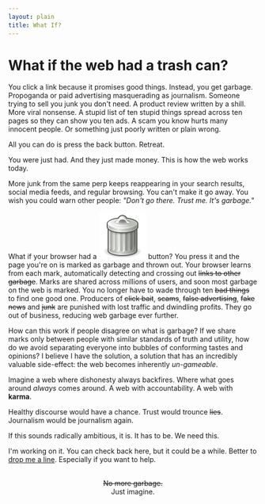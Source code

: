 ```yaml
---
layout: plain
title: What If?
---
```




# What if the web had a trash can?

You click a link because it promises good things. Instead, you get garbage. Propoganda or paid advertising masquerading as journalism. Someone trying to sell you junk you don't need. A product review written by a shill. More viral nonsense. A stupid list of ten stupid things spread across ten pages so they can show you ten ads. A scam you know hurts many innocent people. Or something just poorly written or plain wrong. 

All you can do is press the back button. Retreat. 

You were just had. And they just made money. This is how the web works today. 

More junk from the same perp keeps reappearing in your search results, social media feeds, and regular browsing. You can't make it go away. You wish you could warn other people: *"Don't go there. Trust me. It's garbage."*

What if your browser had a <span class="garbage-can">![a trash can](./images/garbage-can.svg)</span> button? You press it and the page you're on is marked as garbage and thrown out. Your browser learns from each mark, automatically detecting and crossing out <del>links to other garbage</del>. Marks are shared across millions of users, and soon most garbage on the web is marked. You no longer have to wade through ten <del>bad things</del> to find one good one. Producers of <del>click bait</del>, <del>scams</del>, <del>false advertising</del>, <del>fake news</del> and <del>junk</del> are punished with lost traffic and dwindling profits. They go out of business, reducing web garbage ever further.

How can this work if people disagree on what is garbage? If we  share marks only between people with similar standards of truth and utility, how do we avoid separating everyone into bubbles of conforming tastes and opinions? I believe I have the solution, a solution that has an incredibly valuable side-effect: the web becomes inherently *un-gameable*. 

Imagine a web where dishonesty always backfires. Where what goes around *always* comes around. A web with accountability. A web with **karma**. 

Healthy discourse would have a chance. Trust would trounce <del>lies</del>. Journalism would be journalism again. 

If this sounds radically ambitious, it is. It has to be. We need this. 

I'm working on it. You can check back here, but it could be a while. Better to [drop me a line](mailto:whatif@commonkarma.org). Especially if you want to help.

<br>

<center><del>No more garbage.</del></center>

<center>Just imagine. </center>

